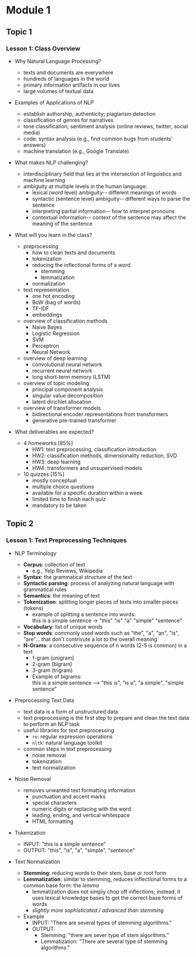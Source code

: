 # Module 1

## Topic 1

### Lesson 1: Class Overview

- Why Natural Language Processing?
  - texts and documents are everywhere
  - hundreds of languages in the world
  - primary information artifacts in our lives
  - large volumes of textual data

- Examples of Applications of NLP
  - establish authorship, authenticity; plagiarism detection
  - classification of genres for narratives
  - tone classification; sentiment analysis (online reviews, twitter, social media)
  - code: syntax analysis (e.g., find common bugs from students' answers)
  - machine translation (e.g., Google Translate)

- What makes NLP challenging?
  - interdisciplinary field that lies at the intersection of linguistics and machine learning
  - ambiguity at multiple levels in the human language:
    - lexical (word level) ambiguity-- different meanings of words
    - syntactic (sentence level) ambiguity-- different ways to parse the sentence
    - interpreting partial information-- how to interpret pronouns
    - contextual information-- context of the sentence may affect the meaning of the sentence

- What will you learn in the class?
  - preprocessing
    - how to clean texts and documents
    - tokenization
    - reducing the inflectional forms of a word
      - stemming
      - lemmatization
    - normalization
  - text representation
    - one hot encoding
    - BoW (bag of words)
    - TF-IDF
    - embeddings
  - overview of classification methods
    - Naive Bayes
    - Logistic Regression
    - SVM
    - Perceptron
    - Neural Network
  - overview of deep learning
    - convolutional neural network
    - recurrent neural network
    - long short-term memory (LSTM)
  - overview of topic modeling
    - principal component analysis
    - singular value decomposition
    - latent dirichlet allocation
  - overview of transformer models
    - bidirectional encoder representations from transformers
    - generative pre-trained transformer

- What deliverables are expected?
  - 4 homeworks [85%]
    - HW1: text preprocessing, classification introduction
    - HW2: classification methods, dimensionality reduction, SVD
    - HW3: deep learning
    - HW4: transformers and unsupervised models
  - 10 quizzes [15%]
    - mostly conceptual
    - multiple choice questions
    - available for a specific duration within a week
    - limited time to finish each quiz
    - mandatory to be taken

## Topic 2

### Lesson 1: Text Preprocessing Techniques

- NLP Terminology
  - **Corpus**: collection of text
    - e.g., Yelp Reviews, Wikipedia
  - **Syntax**: the grammatical structure of the text
  - **Syntactic parsing**: process of analyzing natural language with grammatical rules
  - **Semantics**: the meaning of text
  - **Tokenization**: splitting longer pieces of texts into smaller pieces (tokens)
    - example of splitting a sentence into words:  
      this is a simple sentence -> "this" "is" "a" "simple" "sentence"
  - **Vocabulary**: list of unique words
  - **Stop words**: commonly used words such as "the", "a", "an", "is", "are"... that don't contrivute a lot to the overall meaning
  - **N-Grams**: a consecutive sequence of n words (2-5 is common) in a text
    - 1-gram (unigram)
    - 2-gram (bigram)
    - 3-gram (trigram)
    - Example of bigrams:  
      this is a simple sentence --> "this is", "is a", "a simple", "simple sentence"

- Preprocessing Text Data
  - text data is a form of unstructured data
  - text preprocessing is the first step to prepare and clean the text data to perform an NLP task
  - useful libraries for text preprocessing
    - `re`: regular expression operations
    - `nltk`: natural language toolkit
  - common steps in text preprocessing
    - noise removal
    - tokenization
    - text normalization

- Noise Removal
  - removes unwanted text formatting information
    - punctuation and accent marks
    - special characters
    - numeric digits or replacing with the word
    - leading, ending, and vertical whitespace
    - HTML formatting

- Tokenization
  - INPUT: "this is a simple sentence"
  - OUTPUT: "this", "is", "a", "simple", "sentence"

- Text Normalization
  - **Stemming**: reducing words to their stem, base or root form
  - **Lemmatization**: similar to stemming, reduces inflectional forms to a common base form: the *lemma*
    - lemmatization does not simply chop off inflections; instead, it uses lexical knowledge bases to get the correct base forms of words
    - *slightly more sophisticated / advanced than stemming*
  - Example
    - INPUT: "There are several types of stemming algorithms."
    - OUTPUT:
      - Stemming: "there are sever type of stem algorithms."
      - Lemmatization: "There are several type of stemming algorithms."
